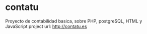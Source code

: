 contatu
=======

Proyecto de contabilidad basica, sobre PHP, postgreSQL, HTML y JavaScript
project url: http://contatu.es
